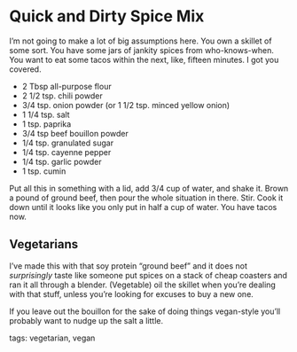 Quick and Dirty Spice Mix
=========================

I’m not going to make a lot of big assumptions here. You own a skillet of some sort. You have some jars of jankity spices from who-knows-when. You want to eat some tacos within the next, like, fifteen minutes. I got you covered.

* 2 Tbsp all-purpose flour
* 2 1/2 tsp. chili powder
* 3/4 tsp. onion powder (or 1 1/2 tsp. minced yellow onion)
* 1 1/4 tsp. salt
* 1 tsp. paprika
* 3/4 tsp beef bouillon powder
* 1/4 tsp. granulated sugar
* 1/4 tsp. cayenne pepper
* 1/4 tsp. garlic powder
* 1 tsp. cumin

Put all this in something with a lid, add 3/4 cup of water, and shake it. Brown a pound of ground beef, then pour the whole situation in there. Stir. Cook it down until it looks like you only put in half a cup of water. You have tacos now.

Vegetarians
-----------

I’ve made this with that soy protein “ground beef” and it does not _surprisingly_ taste like someone put spices on a stack of cheap coasters and ran it all through a blender. (Vegetable) oil the skillet when you’re dealing with that stuff, unless you’re looking for excuses to buy a new one.

If you leave out the bouillon for the sake of doing things vegan-style you’ll probably want to nudge up the salt a little.

tags: vegetarian, vegan
